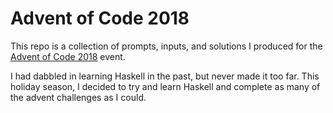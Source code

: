 # Advent of Code 2018

This repo is a collection of prompts, inputs, and solutions I produced for the [Advent of Code 2018](https://adventofcode.com/2018/) event.

I had dabbled in learning Haskell in the past, but never made it too far. This holiday season, I decided to try and learn Haskell and complete as many of the advent challenges as I could.
